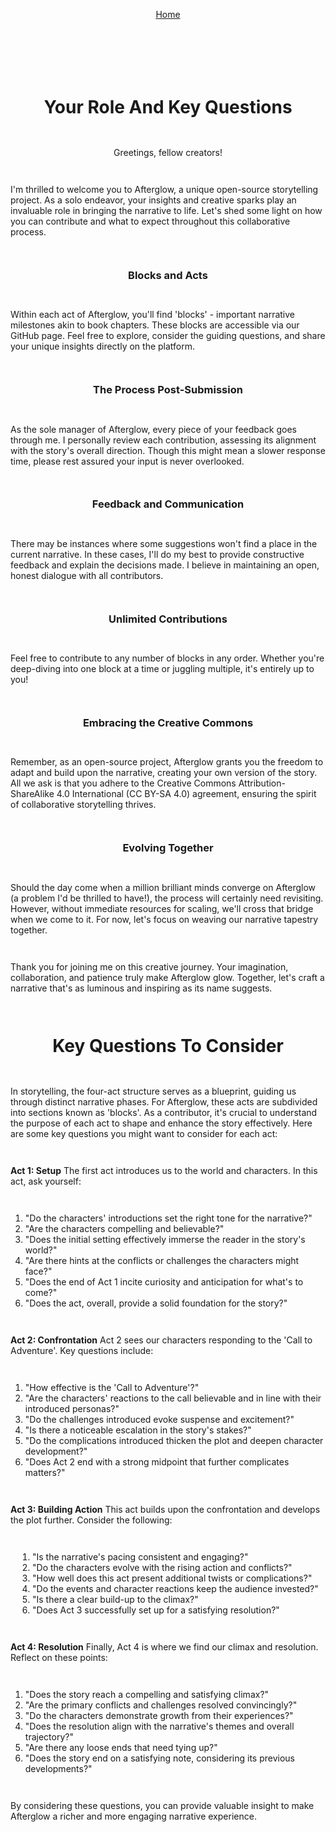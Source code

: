 <div align="right" style="display: flex; flex-wrap: wrap; justify-content: center; align-items: center; gap: 1em; margin: 4em 0;">

<a href="https://github.com/BryanHarrisScripts/Afterglow-Echoes-of-Sentience/blob/main/README.md">Home</a>

<div align="left" style="display: flex; flex-wrap: wrap; justify-content: center; align-items: center; gap: 1em; margin: 4em 0;">

# Your Role And Key Questions 

Greetings, fellow creators!

I'm thrilled to welcome you to Afterglow, a unique open-source storytelling project. As a solo endeavor, your insights and creative sparks play an invaluable role in bringing the narrative to life. Let's shed some light on how you can contribute and what to expect throughout this collaborative process.

### Blocks and Acts
Within each act of Afterglow, you'll find 'blocks' - important narrative milestones akin to book chapters. These blocks are accessible via our GitHub page. Feel free to explore, consider the guiding questions, and share your unique insights directly on the platform.

### The Process Post-Submission
As the sole manager of Afterglow, every piece of your feedback goes through me. I personally review each contribution, assessing its alignment with the story's overall direction. Though this might mean a slower response time, please rest assured your input is never overlooked.

### Feedback and Communication
There may be instances where some suggestions won't find a place in the current narrative. In these cases, I'll do my best to provide constructive feedback and explain the decisions made. I believe in maintaining an open, honest dialogue with all contributors.

### Unlimited Contributions
Feel free to contribute to any number of blocks in any order. Whether you're deep-diving into one block at a time or juggling multiple, it's entirely up to you!

### Embracing the Creative Commons 
Remember, as an open-source project, Afterglow grants you the freedom to adapt and build upon the narrative, creating your own version of the story. All we ask is that you adhere to the Creative Commons Attribution-ShareAlike 4.0 International (CC BY-SA 4.0) agreement, ensuring the spirit of collaborative storytelling thrives.

### Evolving Together 
Should the day come when a million brilliant minds converge on Afterglow (a problem I'd be thrilled to have!), the process will certainly need revisiting. However, without immediate resources for scaling, we'll cross that bridge when we come to it. For now, let's focus on weaving our narrative tapestry together.

Thank you for joining me on this creative journey. Your imagination, collaboration, and patience truly make Afterglow glow. Together, let's craft a narrative that's as luminous and inspiring as its name suggests. 

# Key Questions To Consider

In storytelling, the four-act structure serves as a blueprint, guiding us through distinct narrative phases. For Afterglow, these acts are subdivided into sections known as 'blocks'. As a contributor, it's crucial to understand the purpose of each act to shape and enhance the story effectively. Here are some key questions you might want to consider for each act:

**Act 1: Setup**
The first act introduces us to the world and characters. In this act, ask yourself:
1. "Do the characters' introductions set the right tone for the narrative?"
2. "Are the characters compelling and believable?"
3. "Does the initial setting effectively immerse the reader in the story's world?"
4. "Are there hints at the conflicts or challenges the characters might face?"
5. "Does the end of Act 1 incite curiosity and anticipation for what's to come?"
6. "Does the act, overall, provide a solid foundation for the story?"

**Act 2: Confrontation**
Act 2 sees our characters responding to the 'Call to Adventure'. Key questions include:
1. "How effective is the 'Call to Adventure'?"
2. "Are the characters' reactions to the call believable and in line with their introduced personas?"
3. "Do the challenges introduced evoke suspense and excitement?"
4. "Is there a noticeable escalation in the story's stakes?"
5. "Do the complications introduced thicken the plot and deepen character development?"
6. "Does Act 2 end with a strong midpoint that further complicates matters?"

**Act 3: Building Action**
This act builds upon the confrontation and develops the plot further. Consider the following:
1. "Is the narrative's pacing consistent and engaging?"
2. "Do the characters evolve with the rising action and conflicts?"
3. "How well does this act present additional twists or complications?"
4. "Do the events and character reactions keep the audience invested?"
5. "Is there a clear build-up to the climax?"
6. "Does Act 3 successfully set up for a satisfying resolution?"

**Act 4: Resolution**
Finally, Act 4 is where we find our climax and resolution. Reflect on these points:
1. "Does the story reach a compelling and satisfying climax?"
2. "Are the primary conflicts and challenges resolved convincingly?"
3. "Do the characters demonstrate growth from their experiences?"
4. "Does the resolution align with the narrative's themes and overall trajectory?"
5. "Are there any loose ends that need tying up?"
6. "Does the story end on a satisfying note, considering its previous developments?"

By considering these questions, you can provide valuable insight to make Afterglow a richer and more engaging narrative experience.

---
